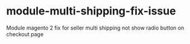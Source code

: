 # module-multi-shipping-fix-issue
Module magento 2 fix for seller multi shipping not show radio button on checkout page

